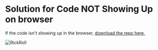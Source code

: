 # Solution for Code NOT Showing Up on browser
If the code isn't showing up in the browser, [download the repo here.](https://github.com/mansijmaharzn/cg-lab/archive/refs/heads/main.zip)

![RickRoll](https://media.tenor.com/yheo1GGu3FwAAAAd/rick-roll-rick-ashley.gif)